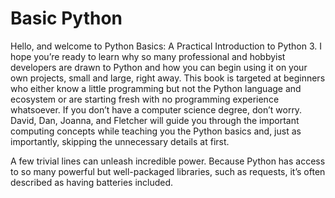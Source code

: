 Basic Python
=======================

Hello, and welcome to Python Basics: A Practical Introduction to
Python 3. I hope you’re ready to learn why so many professional and
hobbyist developers are drawn to Python and how you can begin
using it on your own projects, small and large, right away.
This book is targeted at beginners who either know a little programming but not the Python language and ecosystem or are starting fresh
with no programming experience whatsoever.
If you don’t have a computer science degree, don’t worry. David, Dan,
Joanna, and Fletcher will guide you through the important computing concepts while teaching you the Python basics and, just as importantly, skipping the unnecessary details at first.

A few trivial lines can unleash incredible power. Because Python has access
to so many powerful but well-packaged libraries, such as requests, it’s
often described as having batteries included.
